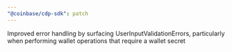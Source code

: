 ```yaml
---
"@coinbase/cdp-sdk": patch
---
```


Improved error handling by surfacing UserInputValidationErrors, particularly when performing wallet operations that require a wallet secret
